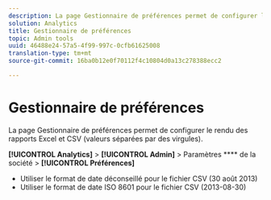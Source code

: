 ```yaml
---
description: La page Gestionnaire de préférences permet de configurer le rendu des rapports Excel et CSV (valeurs séparées par des virgules).
solution: Analytics
title: Gestionnaire de préférences
topic: Admin tools
uuid: 46488e24-57a5-4f99-997c-0cfb61625008
translation-type: tm+mt
source-git-commit: 16ba0b12e0f70112f4c10804d0a13c278388ecc2

---
```



# Gestionnaire de préférences

La page Gestionnaire de préférences permet de configurer le rendu des rapports Excel et CSV (valeurs séparées par des virgules).

**[!UICONTROL Analytics]** &gt; **[!UICONTROL Admin]** &gt; Paramètres **** de la société &gt; **[!UICONTROL Préférences]**

* Utiliser le format de date déconseillé pour le fichier CSV (30 août 2013)
* Utiliser le format de date ISO 8601 pour le fichier CSV (2013-08-30)

